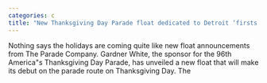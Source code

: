 ```yaml
---
categories: c
title: "New Thanksgiving Day Parade float dedicated to Detroit ‘firsts’"
---
```


      
      

      
         
 Nothing says the holidays are coming quite like new float announcements from The Parade Company. Gardner White, the sponsor for the 96th America"s Thanksgiving Day Parade, has unveiled a new float that will make its debut on the parade route on Thanksgiving Day. The